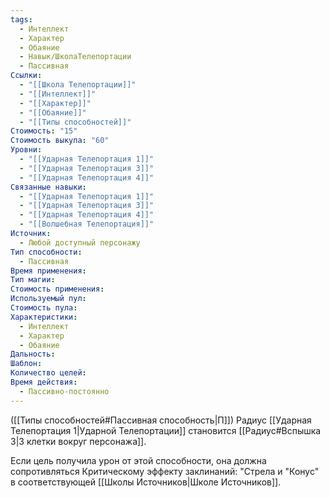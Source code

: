 ```yaml
---
tags:
  - Интеллект
  - Характер
  - Обаяние
  - Навык/ШколаТелепортации
  - Пассивная
Ссылки:
  - "[[Школа Телепортации]]"
  - "[[Интеллект]]"
  - "[[Характер]]"
  - "[[Обаяние]]"
  - "[[Типы способностей]]"
Стоимость: "15"
Стоимость выкупа: "60"
Уровни:
  - "[[Ударная Телепортация 1]]"
  - "[[Ударная Телепортация 3]]"
  - "[[Ударная Телепортация 4]]"
Связанные навыки:
  - "[[Ударная Телепортация 1]]"
  - "[[Ударная Телепортация 3]]"
  - "[[Ударная Телепортация 4]]"
  - "[[Волшебная Телепортация]]"
Источник:
  - Любой доступный персонажу
Тип способности:
  - Пассивная
Время применения: 
Тип магии: 
Стоимость применения: 
Используемый пул: 
Стоимость пула: 
Характеристики:
  - Интеллект
  - Характер
  - Обаяние
Дальность: 
Шаблон: 
Количество целей: 
Время действия:
  - Пассивно-постоянно
---
```

([[Типы способностей#Пассивная способность|П]]) Радиус [[Ударная Телепортация 1|Ударной Телепортации]] становится [[Радиус#Вспышка 3|3 клетки вокруг персонажа]].

Если цель получила урон от этой способности, она должна сопротивляться Критическому эффекту заклинаний: "Стрела и "Конус" в соответствующей [[Школы Источников|Школе Источников]].
